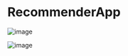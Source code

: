 # RecommenderApp


![image](https://user-images.githubusercontent.com/67112280/126974410-e2f24a24-f794-433a-bd89-59832bf5363f.png)

![image](https://user-images.githubusercontent.com/67112280/126974498-fbb22d08-3820-4403-b31e-0a25349277a2.png)

